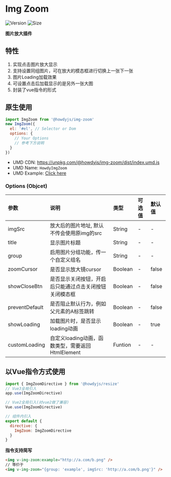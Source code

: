 # Img Zoom

![Version](https://img.shields.io/npm/v/@howdyjs/img-zoom)
![Size](https://img.shields.io/bundlephobia/min/@howdyjs/img-zoom?color=%2344cc88)

**图片放大插件**

## 特性
1. 实现点击图片放大显示
2. 支持设置同组图片，可在放大的模态框进行切换上一张下一张
3. 图片Loading加载效果
4. 可设置点击后加载显示的是另外一张大图
5. 封装了vue指令的形式

## 原生使用
```js
import ImgZoom from '@howdyjs/img-zoom'
new ImgZoom({
  el: '#el', // Selector or Dom
  options: {
    // Your Options
    // 参考下方说明
  }
})
```

+ UMD CDN: <a href="https://unpkg.com/@howdyjs/img-zoom/dist/index.umd.js" target="_blank">https://unpkg.com/@howdyjs/img-zoom/dist/index.umd.js</a>
+ UMD Name: `HowdyImgZoom`
+ UMD Example: <a href="https://codepen.io/leon-kfd/pen/XWNKyLe" target="_blank">Click here</a>

### Options (Objcet)
|参数|说明|类型|可选值|默认值|
|:---|:---|:---|:---|:---|
|imgSrc|放大后的图片地址, 默认不传会使用原img的src|String|-|-|
|title|显示图片标题|String|-|-|
|group|启用图片分组功能，传一个自定义组名|String|-|-|
|zoomCursor|是否显示放大镜cursor|Boolean|-|false|
|showCloseBtn|是否显示关闭按钮，开启后只能通过点击关闭按钮关闭模态框|Boolean|-|false|
|preventDefault|是否阻止默认行为，例如父元素的A标签跳转|Boolean|-|false|
|showLoading|加载图片时，是否显示loading动画|Boolean|-|true|
|customLoading|自定义loading动画，函数类型，需要返回HtmlElement|Funtion|-|-|

## 以Vue指令方式使用

```js
import { ImgZoomDirective } from '@howdyjs/resize'
// Vue3全局引入
app.use(ImgZoomDirective)

// Vue2全局引入(对vue2做了兼容)
Vue.use(ImgZoomDirective)

// 组件内引入
export default {
  directive: {
    ImgZoom: ImgZoomDirective
  }
}
```

**指令支持简写**
```html
<img v-img-zoom:example="http://a.com/b.png" />
// 等价于
<img v-img-zoom="{group: 'example', imgSrc: 'http://a.com/b.png'}" />
```






